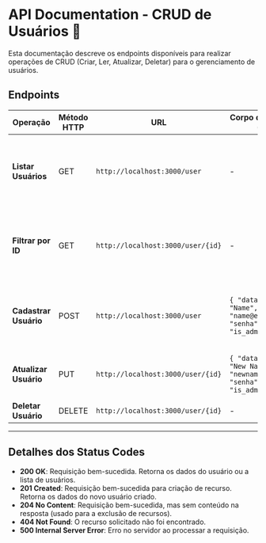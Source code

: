 # API Documentation - CRUD de Usuários 📃

Esta documentação descreve os endpoints disponíveis para realizar operações de CRUD (Criar, Ler, Atualizar, Deletar) para o gerenciamento de usuários.

## Endpoints

| Operação              | Método HTTP | URL                               | Corpo da Requisição (Body)                                                                             | Status Esperado | Resposta Esperada                                                                                                                       |
| --------------------- | ----------- | --------------------------------- | ------------------------------------------------------------------------------------------------------ | --------------- | --------------------------------------------------------------------------------------------------------------------------------------- |
| **Listar Usuários**   | GET         | `http://localhost:3000/user`      | -                                                                                                      | 200 OK          | `{ "data": { "Type": "User", "attributes": [{ "email": "email@email.com", "id": X, "is_admin": true, "nome": "Name" }], "count": X } }` |
| **Filtrar por ID**    | GET         | `http://localhost:3000/user/{id}` | -                                                                                                      | 200 OK          | `{ "data": { "Type": "User", "attributes": [{ "email": "name@email.com", "id": X, "is_admin": true, "nome": "Name" }], "count": 1 } }`  |
| **Cadastrar Usuário** | POST        | `http://localhost:3000/user`      | `{ "data": { "nome": "Name", "email": "name@email.com", "senha": "12345", "is_admin": true } }`        | 201 Created     | `{ "data": { "Type": "User", "attributes": { "email": "name@email.com", "nome": "Name", "senha": "12345" }, "count": 1 } }`             |
| **Atualizar Usuário** | PUT         | `http://localhost:3000/user/{id}` | `{ "data": { "nome": "New Name", "email": "newname@email.com", "senha": "12345", "is_admin": true } }` | 200 OK          | `{ "data": { "Type": "User", "attributes": 2, "count": 1, "response": "User updated!" } }`                                              |
| **Deletar Usuário**   | DELETE      | `http://localhost:3000/user/{id}` | -                                                                                                      | 204 No Content  |                                                                                                                                         |

---

## Detalhes dos Status Codes

- **200 OK**: Requisição bem-sucedida. Retorna os dados do usuário ou a lista de usuários.
- **201 Created**: Requisição bem-sucedida para criação de recurso. Retorna os dados do novo usuário criado.
- **204 No Content**: Requisição bem-sucedida, mas sem conteúdo na resposta (usado para a exclusão de recursos).
- **404 Not Found**: O recurso solicitado não foi encontrado.
- **500 Internal Server Error**: Erro no servidor ao processar a requisição.
